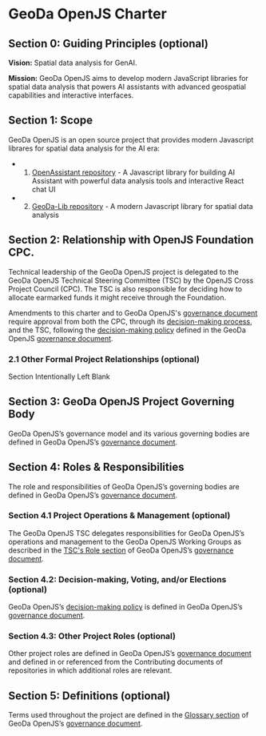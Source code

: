 # GeoDa OpenJS Charter

## Section 0: Guiding Principles (optional)

**Vision:** Spatial data analysis for GenAI.

**Mission:** GeoDa OpenJS aims to develop modern JavaScript libraries for spatial data analysis that powers AI assistants with advanced geospatial capabilities and interactive interfaces.

## Section 1: Scope

GeoDa OpenJS is an open source project that provides modern Javascript librares for spatial data analysis for the AI era:

- 1. [OpenAssistant repository](https://github.com/geodaai/openassistant) - A Javascript library for building AI Assistant with powerful data analysis tools and interactive React chat UI
- 2. [GeoDa-Lib repository](https://github.com/geodaai/geodalib) - A modern Javascript library for spatial data analysis

## Section 2: Relationship with OpenJS Foundation CPC.

Technical leadership of the GeoDa OpenJS project is delegated to the GeoDa OpenJS Technical Steering Committee (TSC) by the OpenJS Cross Project Council (CPC). The TSC is also responsible for deciding how to allocate earmarked funds it might receive through the Foundation.

Amendments to this charter and to GeoDa OpenJS's [governance document][governance] require approval from both the CPC, through its [decision-making process][cpc-decision], and the TSC, following the [decision-making policy][geoda-decision] defined in the GeoDa OpenJS [governance document][governance].

### 2.1 Other Formal Project Relationships (optional)

Section Intentionally Left Blank

## Section 3: GeoDa OpenJS Project Governing Body

GeoDa OpenJS’s governance model and its various governing bodies are defined in GeoDa OpenJS’s [governance document][governance].

## Section 4: Roles & Responsibilities

The role and responsibilities of GeoDa OpenJS’s governing bodies are defined in GeoDa OpenJS’s [governance document][governance].

### Section 4.1 Project Operations & Management (optional)

The GeoDa OpenJS TSC delegates responsibilities for GeoDa OpenJS’s operations and management to the GeoDa OpenJS Working Groups as described in the [TSC's Role section][tsc-role] of GeoDa OpenJS’s [governance document][governance].

### Section 4.2: Decision-making, Voting, and/or Elections (optional)

GeoDa OpenJS’s [decision-making policy][geoda-decision] is defined in GeoDa OpenJS’s [governance document][governance].

### Section 4.3: Other Project Roles (optional)

Other project roles are defined in GeoDa OpenJS’s [governance document][governance] and defined in or referenced from the Contributing documents of repositories in which additional roles are relevant.

## Section 5: Definitions (optional)

Terms used throughout the project are defined in the [Glossary section][glossary] of GeoDa OpenJS’s [governance document][governance].

[governance]: https://github.com/geodaai/geodaai.github.io/blob/main/GOVERNANCE.md
[cpc-decision]: https://github.com/openjs-foundation/cross-project-council/blob/master/CPC-CHARTER.md#section-9-decision-making
[geoda-decision]: https://github.com/geodaai/geodaai.github.io/blob/main/GOVERNANCE.md#decision-making-policy
[glossary]: https://github.com/geodaai/geodaai.github.io/blob/main/GOVERNANCE.md#glossary
[tsc-role]: https://github.com/geodaai/geodaai.github.io/blob/main/GOVERNANCE.md#role
